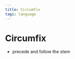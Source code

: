 ```yaml
---
title: Circumfix
tags: language
---
```


# Circumfix
- precede and follow the stem














































































